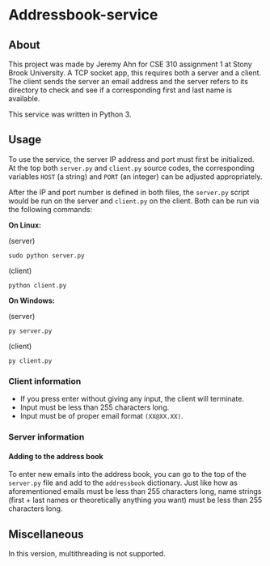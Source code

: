 # Addressbook-service

## About
This project was made by Jeremy Ahn for CSE 310 assignment 1 at Stony Brook University. A TCP socket app, this requires both a server and a client. The client sends the server an email address and the server refers to its directory to check and see if a corresponding first and last name is available.

This service was written in Python 3.

## Usage
To use the service, the server IP address and port must first be initialized. At the top both `server.py` and `client.py` source codes, the corresponding variables `HOST` (a string) and `PORT` (an integer) can be adjusted appropriately.

After the IP and port number is defined in both files, the `server.py` script would be run on the server and `client.py` on the client. Both can be run via the following commands:

**On Linux:**

(server)
```
sudo python server.py
```

(client)
```
python client.py
```

**On Windows:**

(server)
```
py server.py
```

(client)
```
py client.py
```

### Client information

* If you press enter without giving any input, the client will terminate.
* Input must be less than 255 characters long.
* Input must be of proper email format `(XX@XX.XX)`.

### Server information

#### Adding to the address book

To enter new emails into the address book, you can go to the top of the `server.py` file and add to the `addressbook` dictionary. Just like how as aforementioned emails must be less than 255 characters long, name strings (first + last names or theoretically anything you want) must be less than 255 characters long.

## Miscellaneous

In this version, multithreading is not supported.
